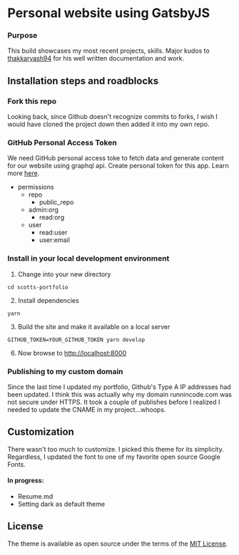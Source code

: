 # Personal website using GatsbyJS

### Purpose

This build showcases my most recent projects, skills. Major kudos to [thakkaryash94](https://github.com/thakkaryash94) for his well written documentation and work. 

## Installation steps and roadblocks

### Fork this repo

Looking back, since Github doesn't recognize commits to forks, I wish I would have cloned the project down then added it into my own repo. 

### GitHub Personal Access Token

We need GitHub personal access toke to fetch data and generate content for our website using graphql api. Create personal token for this app. Learn more [here](https://help.github.com/en/articles/creating-a-personal-access-token-for-the-command-line).

* permissions
  - repo
    - public_repo
  - admin:org
    - read:org
  - user
    - read:user
    - user:email

### Install in your local development environment

1. Change into your new directory
```
cd scotts-portfolio
```
2. Install dependencies
```
yarn
```
3. Build the site and make it available on a local server
```
GITHUB_TOKEN=YOUR_GITHUB_TOKEN yarn develop
```
6. Now browse to [http://localhost:8000](http://localhost:8000)

### Publishing to my custom domain

Since the last time I updated my portfolio, Github's Type A IP addresses had been updated. I think this was actually why my domain runnincode.com was not secure under HTTPS. It took a couple of publishes before I realized I needed to update the CNAME in my project...whoops. 

## Customization

There wasn't too much to customize. I picked this theme for its simplicity. Regardless, I updated the font to one of my favorite open source Google Fonts.

#### In progress: 

- Resume.md
- Setting dark as default theme


## License

The theme is available as open source under the terms of the [MIT License](https://opensource.org/licenses/MIT).

